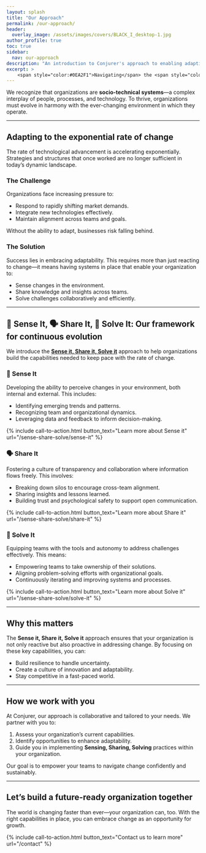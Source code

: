 ```yaml
---
layout: splash
title: "Our Approach"
permalink: /our-approach/
header: 
  overlay_image: /assets/images/covers/BLACK_I_desktop-1.jpg
author_profile: true
toc: true
sidebar:
  nav: our-approach
description: "An introduction to Conjurer's approach to enabling adaptive organizations."
excerpt: >  
    <span style="color:#0EA2F1">Navigating</span> the <span style="color:#0EA2F1">complexity</span> of change
---
```


We recognize that organizations are **socio-technical systems**—a complex interplay of people, processes, and technology. To thrive, organizations must evolve in harmony with the ever-changing environment in which they operate.  

---

## Adapting to the exponential rate of change

The rate of technological advancement is accelerating exponentially. Strategies and structures that once worked are no longer sufficient in today’s dynamic landscape.  

### The Challenge

Organizations face increasing pressure to:

- Respond to rapidly shifting market demands.  
- Integrate new technologies effectively.  
- Maintain alignment across teams and goals.

Without the ability to adapt, businesses risk falling behind.  

### The Solution

Success lies in embracing adaptability. This requires more than just reacting to change—it means having systems in place that enable your organization to:

- Sense changes in the environment.  
- Share knowledge and insights across teams.  
- Solve challenges collaboratively and efficiently.  

---

## 🔎 Sense It, 🗣️ Share It, 🤝 Solve It: Our framework for continuous evolution

We introduce the [**Sense it, Share it, Solve it**](/sense-share-solve) approach to help organizations build the capabilities needed to keep pace with the rate of change.

### **🔎 Sense It**

Developing the ability to perceive changes in your environment, both internal and external. This includes:

- Identifying emerging trends and patterns.  
- Recognizing team and organizational dynamics.  
- Leveraging data and feedback to inform decision-making.  

{% include call-to-action.html button_text="Learn more about Sense it" url="/sense-share-solve/sense-it" %}

### **🗣️ Share It**

Fostering a culture of transparency and collaboration where information flows freely. This involves:

- Breaking down silos to encourage cross-team alignment.  
- Sharing insights and lessons learned.  
- Building trust and psychological safety to support open communication.  

{% include call-to-action.html button_text="Learn more about Share it" url="/sense-share-solve/share-it" %}

### **🤝 Solve It**

Equipping teams with the tools and autonomy to address challenges effectively. This means:

- Empowering teams to take ownership of their solutions.  
- Aligning problem-solving efforts with organizational goals.  
- Continuously iterating and improving systems and processes.  

{% include call-to-action.html button_text="Learn more about Solve it" url="/sense-share-solve/solve-it" %}

---

## Why this matters

The **Sense it, Share it, Solve it** approach ensures that your organization is not only reactive but also proactive in addressing change. By focusing on these key capabilities, you can:

- Build resilience to handle uncertainty.  
- Create a culture of innovation and adaptability.  
- Stay competitive in a fast-paced world.  

---

## How we work with you

At Conjurer, our approach is collaborative and tailored to your needs. We partner with you to:

1. Assess your organization’s current capabilities.  
2. Identify opportunities to enhance adaptability.  
3. Guide you in implementing **Sensing, Sharing, Solving** practices within your organization.  

Our goal is to empower your teams to navigate change confidently and sustainably.  

---

## Let’s build a future-ready organization together

The world is changing faster than ever—your organization can, too. With the right capabilities in place, you can embrace change as an opportunity for growth.  

{% include call-to-action.html button_text="Contact us to learn more" url="/contact" %}
